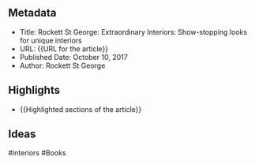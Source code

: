 ## Metadata
- Title: Rockett St George: Extraordinary Interiors: Show-stopping looks for unique interiors
- URL: {{URL for the article}}
- Published Date: October 10, 2017
- Author: Rockett St George

## Highlights
- {{Highlighted sections of the article}}

## Ideas
#interiors #Books 

